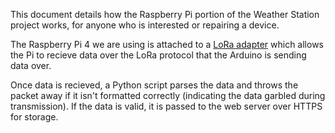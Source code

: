 This document details how the Raspberry Pi portion of the Weather Station project works, for anyone who is interested or repairing a device.

The Raspberry Pi 4 we are using is attached to a [LoRa adapter](https://www.adafruit.com/product/3072) which allows the Pi to recieve data over the LoRa protocol that the Arduino is sending data over.

Once data is recieved, a Python script parses the data and throws the packet away if it isn't formatted correctly (indicating the data garbled during transmission).  If the data is valid, it is passed to the web server over HTTPS for storage.
